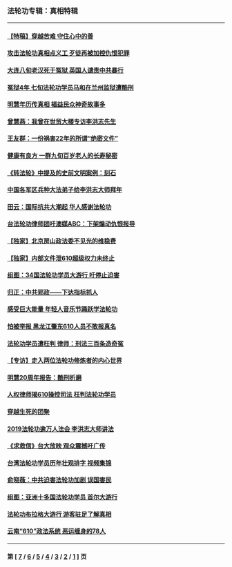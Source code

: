 ### 法轮功专辑：真相特辑
---
#### [【特稿】穿越苦难 守住心中的善](../../pages/nf4389/n13784979.md?08060430) 
#### [攻击法轮功真相点义工 歹徒再被加控仇恨犯罪](../../pages/nf4389/n13601019.md?08060430) 
#### [大连八旬老汉死于冤狱 英国人谴责中共暴行](../../pages/nf4389/n13480118.md?08060430) 
#### [冤狱4年 七旬法轮功学员马和在兰州监狱遭酷刑](../../pages/nf4389/n13304688.md?08060430) 
#### [明慧年历传真相 福益民众神奇故事多](../../pages/nf4389/n13294545.md?08060430) 
#### [曾慧燕：我曾在世贸大楼专访李洪志先生](../../pages/nf4389/n12898729.md?08060430) 
#### [王友群：一份祸害22年的所谓“绝密文件”](../../pages/nf4389/n12871750.md?08060430) 
#### [健康有良方 一群九旬百岁老人的长寿秘密](../../pages/nf4389/n12847475.md?08060430) 
#### [《转法轮》中提及的史前文明案例：刻石](../../pages/nf4389/n12758577.md?08060430) 
#### [中国各军区兵种大法弟子给李洪志大师拜年](../../pages/nf4389/n12750047.md?08060430) 
#### [田云：国际抗共大潮起 华人感谢法轮功](../../pages/nf4389/n12357708.md?08060430) 
#### [台法轮功律师团吁澳媒ABC：下架煽动仇恨报导](../../pages/nf4389/n12279917.md?08060430) 
#### [【独家】北京房山政法委不见光的维稳费](../../pages/nf4389/n12031979.md?08060430) 
#### [【独家】内部文件泄610超级权力未终止](../../pages/nf4389/n12023895.md?08060430) 
#### [组图：34国法轮功学员大游行 吁停止迫害](../../pages/nf4389/n11492658.md?08060430) 
#### [归正：中共邪政——下达指标抓人](../../pages/nf4389/n11474770.md?08060430) 
#### [感受巨大能量 年轻人音乐节踊跃学法轮功](../../pages/nf4389/n11441981.md?08060430) 
#### [怕被举报 黑龙江肇东610人员不敢报真名](../../pages/nf4389/n11436499.md?08060430) 
#### [法轮功学员遭枉判 律师：刑法三百条造奇冤](../../pages/nf4389/n11433943.md?08060430) 
#### [【专访】走入两位法轮功修炼者的内心世界](../../pages/nf4389/n11415623.md?08060430) 
#### [明慧20周年报告：酷刑折磨](../../pages/nf4389/n11387954.md?08060430) 
#### [人权律师揭610操控司法 枉判法轮功学员](../../pages/nf4389/n11313370.md?08060430) 
#### [穿越生死的团聚](../../pages/nf4389/n11258922.md?08060430) 
#### [2019法轮功逾万人法会 李洪志大师讲法](../../pages/nf4389/n11265303.md?08060430) 
#### [《求救信》台大放映 观众震撼吁广传](../../pages/nf4389/n10922251.md?08060430) 
#### [台湾法轮功学员历年壮观排字 视频集锦](../../pages/nf4389/n10878789.md?08060430) 
#### [俞晓薇：中共迫害法轮功加剧 误国害民](../../pages/nf4389/n10859260.md?08060430) 
#### [组图：亚洲十多国法轮功学员 首尔大游行](../../pages/nf4389/n10781149.md?08060430) 
#### [法轮功布拉格大游行 游客驻足了解真相](../../pages/nf4389/n10749360.md?08060430) 
#### [云南“610”政法系统 恶运缠身的78人](../../pages/nf4389/n10747534.md?08060430) 

---
#### 第 [ [7](./7.md?08060430) / [6](./6.md?08060430) / [5](./5.md?08060430) / [4](./4.md?08060430) / [3](./3.md?08060430) / [2](./2.md?08060430) / [1](./1.md?08060430) ] 页
